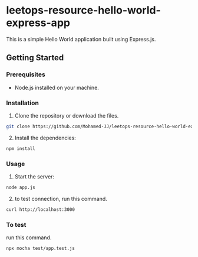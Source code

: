 # leetops-resource-hello-world-express-app

This is a simple Hello World application built using Express.js.

## Getting Started

### Prerequisites

- Node.js installed on your machine.

### Installation

1. Clone the repository or download the files.

```bash
git clone https://github.com/Mohamed-JJ/leetops-resource-hello-world-express-app.git
```

2. Install the dependencies:

```bash
npm install
```

### Usage

1. Start the server:

```bash
node app.js
```

2. to test connection, run this command.

```bash
curl http://localhost:3000
```

### To test

run this command.

```bash
npx mocha test/app.test.js
```

